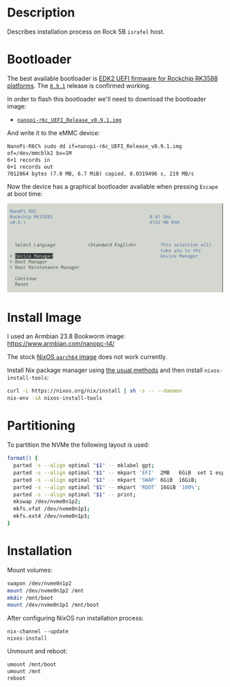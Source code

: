 # Description

Describes installation process on Rock 5B `israfel` host.

# Bootloader

The best available bootloader is [EDK2 UEFI firmware for Rockchip RK3588 platforms](https://github.com/edk2-porting/edk2-rk3588). The [`0.9.1`](https://github.com/edk2-porting/edk2-rk3588/releases/tag/v0.9.1) release is confirmed working.

In order to flash this bootloader we'll need to download the bootloader image:

* [`nanopi-r6c_UEFI_Release_v0.9.1.img`](https://github.com/edk2-porting/edk2-rk3588/releases/download/v0.9.1/nanopi-r6c_UEFI_Release_v0.9.1.img)

And write it to the eMMC device:
```
NanoPi-R6C% sudo dd if=nanopi-r6c_UEFI_Release_v0.9.1.img of=/dev/mmcblk2 bs=1M
6+1 records in   
6+1 records out
7012864 bytes (7.0 MB, 6.7 MiB) copied, 0.0319496 s, 219 MB/s
```
Now the device has a graphical bootloader available when pressing `Escape` at boot time:

![Bootloader Menu](./bootloader.png)

# Install Image

I used an Armbian 23.8 Bookworm image: https://www.armbian.com/nanopc-t4/

The stock [NixOS `aarch64` image](https://hydra.nixos.org/job/nixos/trunk-combined/nixos.sd_image.aarch64-linux) does not work currently.

Install Nix package manager using [the usual methods](https://nixos.wiki/wiki/Nix_Installation_Guide) and then install `nixos-install-tools`:
```sh
curl -L https://nixos.org/nix/install | sh -s -- --daemon
nix-env -iA nixos-install-tools
```

# Partitioning

To partition the NVMe the following layout is used:
```sh
format() {
  parted -s --align optimal "$1" -- mklabel gpt;
  parted -s --align optimal "$1" -- mkpart 'EFI'  2MB   6GiB  set 1 esp on;
  parted -s --align optimal "$1" -- mkpart 'SWAP' 6GiB  16GiB;
  parted -s --align optimal "$1" -- mkpart 'ROOT' 16GiB '100%';
  parted -s --align optimal "$1" -- print;
  mkswap /dev/nvme0n1p2;
  mkfs.vfat /dev/nvme0n1p1;
  mkfs.ext4 /dev/nvme0n1p3;
}
```

# Installation

Mount volumes:
```sh
swapon /dev/nvme0n1p2
mount /dev/nvme0n1p2 /mnt
mkdir /mnt/boot
mount /dev/nvme0n1p1 /mnt/boot
```
After configuring NixOS run installation process:
```
nix-channel --update
nixos-install
```
Unmount and reboot:
```
umount /mnt/boot
umount /mnt
reboot
```
